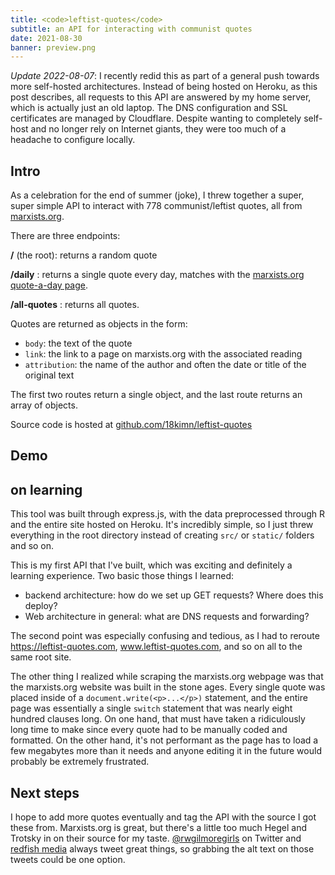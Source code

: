 ```yaml
---
title: <code>leftist-quotes</code>
subtitle: an API for interacting with communist quotes
date: 2021-08-30
banner: preview.png
---
```


<script>
	import Quote from "$lib/Quote.svelte"
</script>

_Update 2022-08-07_: I recently redid this as part of a
general push towards more self-hosted architectures. Instead
of being hosted on Heroku, as this post describes, all
requests to this API are answered by my home server, which
is actually just an old laptop. The DNS configuration and
SSL certificates are managed by Cloudflare. Despite wanting
to completely self-host and no longer rely on Internet
giants, they were too much of a headache to configure
locally.

## Intro

As a celebration for the end of summer (joke), I threw
together a super, super simple API to interact with 778
communist/leftist quotes, all from
[marxists.org](https://www.marxists.org).

There are three endpoints:

**/** (the root): returns a random quote

**/daily** : returns a single quote every day, matches with
the
[marxists.org quote-a-day page](https://www.marxists.org/subject/quotes/index.htm).

**/all-quotes** : returns all quotes.

Quotes are returned as objects in the form:

- `body`: the text of the quote
- `link`: the link to a page on marxists.org with the
  associated reading
- `attribution`: the name of the author and often the date
  or title of the original text

The first two routes return a single object, and the last
route returns an array of objects.

Source code is hosted at
[github.com/18kimn/leftist-quotes](https://www.github.com/18kimn/leftist-quotes)

## Demo

<Quote />

## on learning

This tool was built through express.js, with the data
preprocessed through R and the entire site hosted on Heroku.
It's incredibly simple, so I just threw everything in the
root directory instead of creating `src/` or `static/`
folders and so on.

This is my first API that I've built, which was exciting and
definitely a learning experience. Two basic those things I
learned:

- backend architecture: how do we set up GET requests? Where
  does this deploy?
- Web architecture in general: what are DNS requests and
  forwarding?

The second point was especially confusing and tedious, as I
had to reroute https://leftist-quotes.com,
www.leftist-quotes.com, and so on all to the same root site.

The other thing I realized while scraping the marxists.org
webpage was that the marxists.org website was built in the
stone ages. Every single quote was placed inside of a
`document.write(<p>...</p>)` statement, and the entire page
was essentially a single `switch` statement that was nearly
eight hundred clauses long. On one hand, that must have
taken a ridiculously long time to make since every quote had
to be manually coded and formatted. On the other hand, it's
not performant as the page has to load a few megabytes more
than it needs and anyone editing it in the future would
probably be extremely frustrated.

## Next steps

I hope to add more quotes eventually and tag the API with
the source I got these from. Marxists.org is great, but
there's a little too much Hegel and Trotsky in on their
source for my taste.
[@rwgilmoregirls](https://twitter.com/rwgilmoregirls) on
Twitter and [redfish media](https://redfish.media/) always
tweet great things, so grabbing the alt text on those tweets
could be one option.

